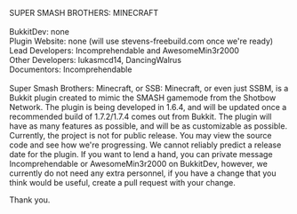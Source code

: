SUPER SMASH BROTHERS: MINECRAFT <br />
<br />
BukkitDev: none <br />
Plugin Website: none (will use stevens-freebuild.com once we're ready) <br />
Lead Developers: Incomprehendable and AwesomeMin3r2000 <br />
Other Developers: lukasmcd14, DancingWalrus <br />
Documentors: Incomprehendable <br />
 <br />
Super Smash Brothers: Minecraft, or SSB: Minecraft, or even just SSBM, is a Bukkit plugin created to mimic the SMASH gamemode from the Shotbow Network. The plugin is being developed in 1.6.4, and will be updated once a recommended build of 1.7.2/1.7.4 comes out from Bukkit. The plugin will have as many features as possible, and will be as customizable as possible. Currently, the project is not for public release. You may view the source code and see how we're progressing. We cannot reliably predict a release date for the plugin. If you want to lend a hand, you can private message Incomprehendable or AwesomeMin3r2000 on BukkitDev, however, we currently do not need any extra personnel, if you have a change that you think would be useful, create a pull request with your change.

Thank you. <br />
